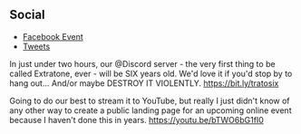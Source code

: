 ## Social 

* [Facebook Event](https://fb.me/e/1QItEGC8U)
* [Tweets](https://twitter.com/extratone/status/1451324332802707470)

In just under two hours, our @Discord server - the very first thing to be called Extratone, ever - will be SIX years old. We'd love it if you'd stop by to hang out... And/or maybe DESTROY IT VIOLENTLY. https://bit.ly/tratosix

Going to do our best to stream it to YouTube, but really I just didn't know of any other way to create a public landing page for an upcoming online event because I haven't done this in years. https://youtu.be/bTWO6bG1fI0